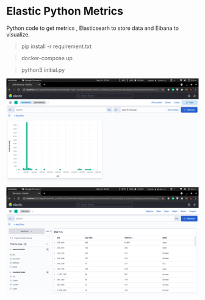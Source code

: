 # Elastic Python Metrics

Python code to get metrics , Elasticsearh to store data and Eibana to visualize.

> pip install -r requirement.txt

> docker-compose up

> python3 initial.py

![Preview](1.png)
![Preview](2.png)
